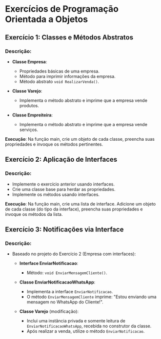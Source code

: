 # Exercícios de Programação Orientada a Objetos

## Exercício 1: Classes e Métodos Abstratos

### Descrição:
- **Classe Empresa**:
  - Propriedades básicas de uma empresa.
  - Método para imprimir informações da empresa.
  - Método abstrato `void RealizarVenda()`.

- **Classe Varejo**:
  - Implementa o método abstrato e imprime que a empresa vende produtos.

- **Classe Empreiteira**:
  - Implementa o método abstrato e imprime que a empresa vende serviços.

**Execução**:
Na função main, crie um objeto de cada classe, preencha suas propriedades e invoque os métodos pertinentes.

## Exercício 2: Aplicação de Interfaces

### Descrição:
- Implemente o exercício anterior usando interfaces.
- Crie uma classe base para herdar as propriedades.
- Implemente os métodos usando interfaces.

**Execução**:
Na função main, crie uma lista de interface. Adicione um objeto de cada classe (do tipo da interface), preencha suas propriedades e invoque os métodos da lista.

## Exercício 3: Notificações via Interface

### Descrição:
- Baseado no projeto do Exercício 2 (Empresa com interfaces):
  - **Interface EnviarNotificacao**:
    - Método: `void EnviarMensagemCliente()`.

  - **Classe EnviarNotificacaoWhatsApp**:
    - Implementa a interface `EnviarNotificacao`.
    - O método `EnviarMensagemCliente` imprime: "Estou enviando uma mensagem no WhatsApp do Cliente!".

  - **Classe Varejo** (modificação):
    - Inclui uma instância privada e somente leitura de `EnviarNotificacaoWhatsApp`, recebida no construtor da classe.
    - Após realizar a venda, utilize o método `EnviarNotificacao`.

